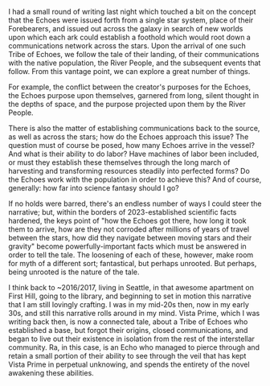 I had a small round of writing last night which touched a bit on the concept that the Echoes were issued forth from a single star system, place of their Forebearers, and issued out across the galaxy in search of new worlds upon which each ark could establish a foothold which would root down a communications network across the stars. Upon the arrival of one such Tribe of Echoes, we follow the tale of their landing, of their communications with the native population, the River People, and the subsequent events that follow. From this vantage point, we can explore a great number of things. 

For example, the conflict between the creator's purposes for the Echoes, the Echoes purpose upon themselves, garnered from long, silent thought in the depths of space, and the purpose projected upon them by the River People.

There is also the matter of establishing communications back to the source, as well as across the stars; how do the Echoes approach this issue? The question must of course be posed, how many Echoes arrive in the vessel? And what is their ability to do labor? Have machines of labor been included, or must they establish these themselves through the long march of harvesting and transforming resources steadily into perfected forms? Do the Echoes work with the population in order to achieve this? And of course, generally: how far into science fantasy should I go? 

If no holds were barred, there's an endless number of ways I could steer the narrative; but, within the borders of 2023-established scientific facts hardened, the keys point of "how the Echoes got there, how long it took them to arrive, how are they not corroded after millions of years of travel between the stars, how did they navigate between moving stars and their gravity" become powerfully-important facts which must be answered in order to tell the tale. The loosening of each of these, however, make room for myth of a different sort; fantastical, but perhaps unrooted. But perhaps, being unrooted is the nature of the tale.

I think back to ~2016/2017, living in Seattle, in that awesome apartment on First Hill, going to the library, and beginning to set in motion this narrative that I am still lovingly crafting. I was in my mid-20s then, now in my early 30s, and still this narrative rolls around in my mind. Vista Prime, which I was writing back then, is now a connected tale, about a Tribe of Echoes who established a base, but forgot their origins, closed communications, and began to live out their existence in isolation from the rest of the interstellar community. Ra, in this case, is an Echo who managed to pierce through and retain a small portion of their ability to see through the veil that has kept Vista Prime in perpetual unknowing, and spends the entirety of the novel awakening these abilities.